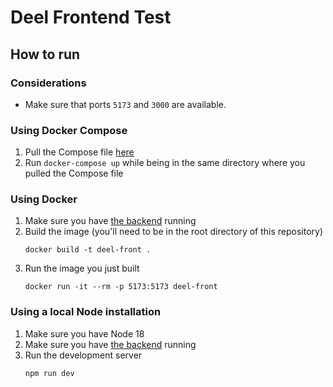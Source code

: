 # Deel Frontend Test

## How to run

### Considerations

- Make sure that ports `5173` and `3000` are available.

### Using Docker Compose

1. Pull the Compose file [here](https://github.com/lualparedes/deel-devops-test)
1. Run  `docker-compose up` while being in the same directory where you pulled the Compose file

### Using Docker

1. Make sure you have [the backend](https://github.com/lualparedes/deel-backend-test) running
1. Build the image (you'll need to be in the root directory of this repository)
    ```
    docker build -t deel-front .
    ```
1. Run the image you just built
    ```
    docker run -it --rm -p 5173:5173 deel-front
    ```

### Using a local Node installation

1. Make sure you have Node 18
1. Make sure you have [the backend](https://github.com/lualparedes/deel-backend-test) running
1. Run the development server
    ```
    npm run dev
    ```
